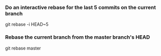 ### Do an interactive rebase for the last 5 commits on the current branch

git rebase -i HEAD~5

### Rebase the current branch from the master branch's HEAD

git rebase master
